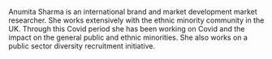 Anumita Sharma is an international brand and market development market researcher.
She works extensively with the ethnic minority community in the UK.
Through this Covid period she has been working on Covid and the impact on the general public and ethnic minorities.
She also works on a public sector diversity recruitment initiative.
